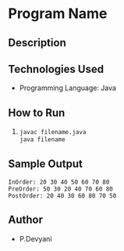 # Program Name

## Description

## Technologies Used
- Programming Language: Java


## How to Run
1.
     ```bash
     javac filename.java
     java filename
     ```

## Sample Output
```
InOrder: 20 30 40 50 60 70 80 
PreOrder: 50 30 20 40 70 60 80 
PostOrder: 20 40 30 60 80 70 50 

```

## Author
- P.Devyani
